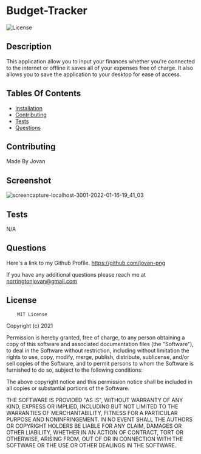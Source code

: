 # Budget-Tracker

![License](https://img.shields.io/badge/MIT-blue)

## Description
This application allow you to input your finances whether you're connected to the internet or offline it saves all of your expenses free of charge.
It also allows you to save the application to your desktop for ease of access.

 
## Tables Of Contents

* [Installation](#installation)
* [Contributing](#Contributing)
* [Tests](#Tests)
* [Questions](#Questions)

        

## Contributing

Made By Jovan
## Screenshot
![screencapture-localhost-3001-2022-01-16-19_41_03](https://user-images.githubusercontent.com/88255194/149688040-94e6917b-877d-489b-9d5f-56e04502576e.png)


## Tests
N/A
## Questions
Here's a link to my Github Profile.
https://github.com/jovan-png

If you have any additional questions please reach me at
norringtonjovan@gmail.com


## License


        MIT License

Copyright (c) 2021

Permission is hereby granted, free of charge, to any person obtaining a copy
of this software and associated documentation files (the "Software"), to deal
in the Software without restriction, including without limitation the rights
to use, copy, modify, merge, publish, distribute, sublicense, and/or sell
copies of the Software, and to permit persons to whom the Software is
furnished to do so, subject to the following conditions:

The above copyright notice and this permission notice shall be included in all
copies or substantial portions of the Software.

THE SOFTWARE IS PROVIDED "AS IS", WITHOUT WARRANTY OF ANY KIND, EXPRESS OR
IMPLIED, INCLUDING BUT NOT LIMITED TO THE WARRANTIES OF MERCHANTABILITY,
FITNESS FOR A PARTICULAR PURPOSE AND NONINFRINGEMENT. IN NO EVENT SHALL THE
AUTHORS OR COPYRIGHT HOLDERS BE LIABLE FOR ANY CLAIM, DAMAGES OR OTHER
LIABILITY, WHETHER IN AN ACTION OF CONTRACT, TORT OR OTHERWISE, ARISING FROM,
OUT OF OR IN CONNECTION WITH THE SOFTWARE OR THE USE OR OTHER DEALINGS IN THE
SOFTWARE.
        


    
